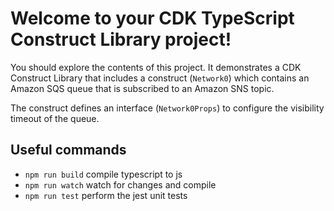 # Welcome to your CDK TypeScript Construct Library project!

You should explore the contents of this project. It demonstrates a CDK Construct Library that includes a construct (`Network0`)
which contains an Amazon SQS queue that is subscribed to an Amazon SNS topic.

The construct defines an interface (`Network0Props`) to configure the visibility timeout of the queue.

## Useful commands

 * `npm run build`   compile typescript to js
 * `npm run watch`   watch for changes and compile
 * `npm run test`    perform the jest unit tests